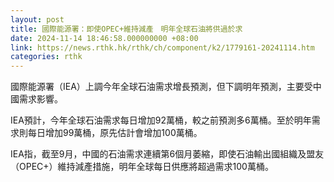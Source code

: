 ```yaml
---
layout: post
title: 國際能源署：即使OPEC+維持減產　明年全球石油將供過於求
date: 2024-11-14 18:46:58.000000000 +08:00
link: https://news.rthk.hk/rthk/ch/component/k2/1779161-20241114.htm
categories: rthk
---
```


國際能源署（IEA）上調今年全球石油需求增長預測，但下調明年預測，主要受中國需求影響。

IEA預計，今年全球石油需求每日增加92萬桶，較之前預測多6萬桶。至於明年需求則每日增加99萬桶，原先估計會增加100萬桶。

IEA指，截至9月，中國的石油需求連續第6個月萎縮，即使石油輸出國組織及盟友（OPEC+）維持減產措施，明年全球每日供應將超過需求100萬桶。
